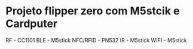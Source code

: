 # Projeto flipper zero com M5stcik e Cardputer

RF - CC1101
BLE - M5stick
NFC/RFID - PN532
IR - M5stick
WIFI - M5stick